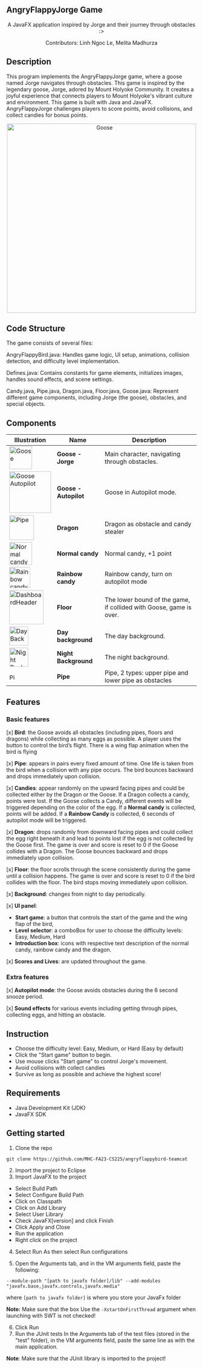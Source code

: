 ## AngryFlappyJorge Game 

<p align="center">
  A JavaFX application inspired by Jorge and their journey through obstacles :>
</p>
<p align="center">
  Contributors: Linh Ngoc Le, Melita Madhurza
</p>

## Description
This program implements the AngryFlappyJorge game, where a goose named Jorge navigates through obstacles. This game is inspired by the legendary goose, Jorge, adored by Mount Holyoke Community. It creates a joyful experience that connects players to Mount Holyoke's vibrant culture and environment. This game is built with Java and JavaFX. AngryFlappyJorge challenges players to score points, avoid collisions, and collect candies for bonus points.

<p align="center">
  <img src="src/resources/images/Screenshot.png" alt="Goose" width="500">
</p>


## Code Structure
The game consists of several files:

AngryFlappyBird.java: Handles game logic, UI setup, animations, collision detection, and difficulty level implementation.

Defines.java: Contains constants for game elements, initializes images, handles sound effects, and scene settings.

Candy.java, Pipe.java, Dragon.java, Floor.java, Goose.java: Represent different game components, including Jorge (the goose), obstacles, and special objects.

## Components 
| Illustration                        | Name   | Description                                                                 |
|----------------------------------------|------------------|-----------------------------------------------------------------------------|
| <img src="src/resources/images/goose0.png" alt="Goose" width="60">  | **Goose - Jorge** | Main character, navigating through obstacles. |
| <img src="src/resources/images/auto.png" alt="Goose Autopilot" width="110">  | **Goose - Autopilot** | Goose in Autopilot mode. |
| <img src="src/resources/images/dragon.png" alt="Pipe" width="65">  | **Dragon**      | Dragon as obstacle and candy stealer |
| <img src="src/resources/images/normal_candy.png" alt="Normal candy" width="60">  | **Normal candy**      | Normal candy, +1 point |
| <img src="src/resources/images/rainbow_candy.png" alt="Rainbow candy" width="55">  | **Rainbow candy**      | Rainbow candy, turn on autopilot mode |
| <img src="src/resources/images/floor.png" alt="DashboardHeader" width="90">  | **Floor**      | The lower bound of the game, if collided with Goose, game is over. |
| <img src="src/resources/images/day_background.png" alt="Day Background" width="50">  | **Day background**      | The day background. |
| <img src="src/resources/images/night_background.png" alt="Night Background" width="50">  | **Night Background**      | The night background. |
| <img src="src/resources/images/lower_pipe.png" alt="Pipe" width="15">  | **Pipe**      | Pipe, 2 types: upper pipe and lower pipe as obstacles |

## Features
### Basic features
[x] **Bird**: the Goose avoids all obstacles (including pipes, floors and dragons) while
collecting as many eggs as possible. A player uses the button to control the bird’s flight.
There is a wing flap animation when the bird is flying

[x] **Pipe**: appears in pairs every fixed amount of time. One life is taken from the bird when a collision with any pipe occurs. The bird bounces backward and drops immediately upon
collision.

[x] **Candies**: appear randomly on the upward facing pipes and could be collected either by the Dragon or the Goose. If a Dragon collects a candy, points were lost. If the Goose collects a Candy, different events will be triggered depending on the color of the egg. If a **Normal candy** is collected, points will be added. If a **Rainbow Candy** is collected, 6 seconds of autopilot mode will be triggered.

[x] **Dragon**: drops randomly from downward facing pipes and could collect the egg right beneath it and lead to points lost if the egg is not collected by the Goose first. The game is over and score is reset to 0 if the Goose collides with a Dragon. The Goose bounces backward and drops immediately upon collision.

[x] **Floor**: the floor scrolls through the scene consistently during the game until a collision happens. The game is over and score is reset to 0 if the bird collides with the floor. The bird stops moving immediately upon collision.

[x] **Background**: changes from night to day periodically.

[x] **UI panel**: 
- **Start game**: a button that controls the start of the game and the wing flap of the bird, 
- **Level selector**: a comboBox for user to choose the difficulty levels: Easy, Medium, Hard
- **Introduction box**: icons with respective text description of the normal candy, rainbow candy and the dragon.

[x] **Scores and Lives**: are updated throughout the game.


### Extra features
[x] **Autopilot mode**: the Goose avoids obstacles during the 6 second snooze period.

[x] **Sound effects** for various events including getting through pipes, collecting eggs, and hitting an obstacle.

## Instruction
- Choose the difficulty level: Easy, Medium, or Hard (Easy by default)
- Click the "Start game" button to begin.
- Use mouse clicks "Start game" to control Jorge's movement.
- Avoid collisions with collect candies
- Survive as long as possible and achieve the highest score!

## Requirements
- Java Development Kit (JDK)
- JavaFX SDK

## Getting started 
1. Clone the repo
```
git clone https://github.com/MHC-FA23-CS225/angryflappybird-teamcat
```
2. Import the project to Eclipse
3. Import JavaFX to the project
- Select Build Path
- Select Configure Build Path
- Click on Classpath
- Click on Add Library
- Select User Library
- Check JavaFX[version] and click Finish
- Click Apply and Close
- Run the application
- Right click on the project

4. Select Run As then select Run configurations

5. Open the Arguments tab, and in the VM arguments field, paste the following:
```
--module-path "[path to javafx folder]/lib" --add-modules "javafx.base,javafx.controls,javafx.media"
```
where ```[path to javafx folder]``` is where you store your JavaFx folder

**Note:** Make sure that the box Use the ```-XstartOnFirstThread``` argument when launching with SWT is not checked!

6. Click Run
7. Run the JUnit tests
In the Arguments tab of the test files (stored in the "test" folder), in the VM arguments field, paste the same line as with the main application.

**Note**: Make sure that the JUnit library is imported to the project!


